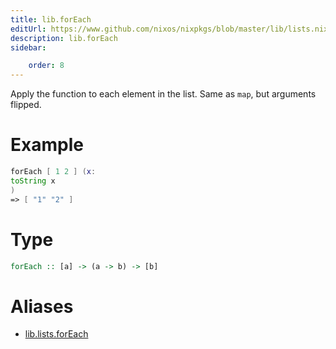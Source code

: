 ```yaml
---
title: lib.forEach
editUrl: https://www.github.com/nixos/nixpkgs/blob/master/lib/lists.nix#L52C13
description: lib.forEach
sidebar:

    order: 8
---
```


Apply the function to each element in the list. Same as `map`, but arguments
flipped.

# Example

```nix
forEach [ 1 2 ] (x:
toString x
)
=> [ "1" "2" ]
```

# Type

```haskell
forEach :: [a] -> (a -> b) -> [b]
```


# Aliases

- [lib.lists.forEach](/nix-doc-comments/reference/lib/lists/lib-lists-forEach)


